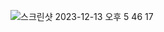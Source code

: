 ![스크린샷 2023-12-13 오후 5 46 17](https://github.com/Heo-y-y/development-blog/assets/112863029/f7f37ed1-748e-40d8-b2b1-f88dd4c2d227)
